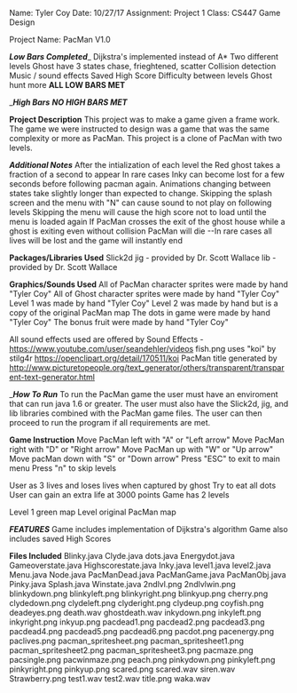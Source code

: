 Name: Tyler Coy
Date: 10/27/17
Assignment: Project 1
Class: CS447 Game Design

Project Name: PacMan V1.0

___Low Bars Completed____
Dijkstra's implemented instead of A*
Two different levels
Ghost have 3 states chase, frieghtened, scatter
Collision detection
Music / sound effects
Saved High Score
Difficulty between levels Ghost hunt more
**ALL LOW BARS MET**

____High Bars___
***NO HIGH BARS MET***


____Project Description____
This project was to make a game given a frame work.
The game we were instructed to design was 
a game that was the same complexity or more as PacMan.
This project is a clone of PacMan with two levels.


___Additional Notes___
After the intialization of each level the Red ghost takes a fraction of a second to appear
In rare cases Inky can become lost for a few seconds before following pacman again.
Animations changing between states take slightly longer than expected to change.
Skipping the splash screen and the menu with "N" can cause sound to not play on following levels
Skipping the menu will cause the high score not to load until the menu is loaded again
If PacMan crosses the exit of the ghost house while a ghost is exiting even without collision PacMan will die
	--In rare cases all lives will be lost and the game will instantly end




____Packages/Libraries Used____
Slick2d 
jig - provided by Dr. Scott Wallace
lib - provided by Dr. Scott Wallace

____Graphics/Sounds Used____
All of PacMan character sprites were made by hand "Tyler Coy"
All of Ghost character sprites were made by hand "Tyler Coy"
Level 1 was made by hand "Tyler Coy"
Level 2 was made by hand but is a copy of the original PacMan map
The dots in game were made by hand "Tyler Coy"
The bonus fruit were made by hand "Tyler Coy"


All sound effects used are offered by Sound Effects  - https://www.youtube.com/user/seandehler/videos
fish.png uses "koi" by stilg4r https://openclipart.org/detail/170511/koi
PacMan title generated by http://www.picturetopeople.org/text_generator/others/transparent/transparent-text-generator.html


____How To Run___
To run the PacMan game the user must have an enviroment that can
run java 1.6 or greater. The user must also have the Slick2d, jig, and lib 
libraries combined with the PacMan game files. The user can then proceed
to run the program if all requirements are met. 

____Game Instruction____
Move PacMan left with "A" or "Left arrow"
Move PacMan right with "D" or "Right arrow"
Move PacMan up with "W" or "Up arrow"
Move pacMan down with "S" or "Down arrow"
Press "ESC" to exit to main menu
Press "n" to skip levels


User as 3 lives and loses lives when captured by ghost
Try to eat all dots
User can gain an extra life at 3000 points
Game has 2 levels

Level 1 green map
Level original PacMan map


___FEATURES___
Game includes implementation of Dijkstra's algorithm
Game also includes saved High Scores


____Files Included____
Blinky.java
Clyde.java
dots.java
Energydot.java
Gameoverstate.java
Highscorestate.java
Inky.java
level1.java
level2.java
Menu.java
Node.java
PacManDead.java
PacManGame.java
PacManObj.java
Pinky.java
Splash.java
Winstate.java
2ndlvl.png
2ndlvlwin.png
blinkydown.png
blinkyleft.png
blinkyright.png
blinkyup.png
cherry.png
clydedown.png
clydeleft.png
clyderight.png
clydeup.png
coyfish.png
deadeyes.png
death.wav
ghostdeath.wav
inkydown.png
inkyleft.png
inkyright.png
inkyup.png
pacdead1.png
pacdead2.png
pacdead3.png
pacdead4.png
pacdead5.png
pacdead6.png
pacdot.png
pacenergy.png
paclives.png
pacman_spritesheet.png
pacman_spritesheet1.png
pacman_spritesheet2.png
pacman_spritesheet3.png
pacmaze.png
pacsingle.png
pacwinmaze.png
peach.png
pinkydown.png
pinkyleft.png
pinkyright.png
pinkyup.png
scared.png
scared.wav
siren.wav
Strawberry.png
test1.wav
test2.wav
title.png
waka.wav

